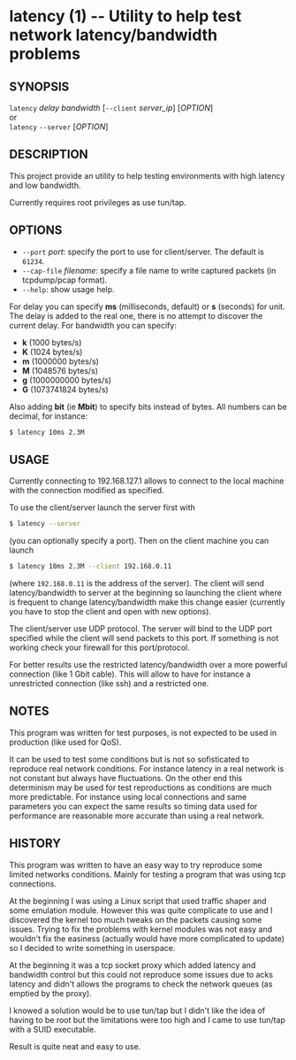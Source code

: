 latency (1) -- Utility to help test network latency/bandwidth problems
======================================================================

## SYNOPSIS

  `latency` *delay* *bandwidth* [`--client` *server_ip*] [*OPTION*]  
or  
  `latency` `--server` [*OPTION*]

## DESCRIPTION

This project provide an utility to help testing environments
with high latency and low bandwidth.

Currently requires root privileges as use tun/tap.

## OPTIONS

  * `--port` *port*:
    specify the port to use for client/server.
    The default is `61234`.
  * `--cap-file` *filename*:
    specify a file name to write captured packets (in tcpdump/pcap format).
  * `--help`:
    show usage help.

For delay you can specify **ms** (milliseconds, default) or **s**
(seconds) for unit. The delay is added to the real one, there is no
attempt to discover the current delay.
For bandwidth you can specify:

 * **k** (1000 bytes/s)
 * **K** (1024 bytes/s)
 * **m** (1000000 bytes/s)
 * **M** (1048576 bytes/s)
 * **g** (1000000000 bytes/s)
 * **G** (1073741824 bytes/s)

Also adding **bit** (ie **Mbit**) to specify bits instead of
bytes.
All numbers can be decimal, for instance:


```bash
$ latency 10ms 2.3M
```

## USAGE

Currently connecting to 192.168.127.1 allows to connect to
the local machine with the connection modified as specified.

To use the client/server launch the server first with

```bash
$ latency --server
```

(you can optionally specify a port). Then on the client machine
you can launch

```bash
$ latency 10ms 2.3M --client 192.168.0.11
```

(where `192.168.0.11` is the address of the server). The client
will send latency/bandwidth to server at the beginning so launching
the client where is frequent to change latency/bandwidth make this
change easier (currently you have to stop the client and open with
new options).

The client/server use UDP protocol. The server will bind to the UDP
port specified while the client will send packets to this port. If
something is not working check your firewall for this port/protocol.

For better results use the restricted latency/bandwidth over a more
powerful connection (like 1 Gbit cable). This will allow to have for
instance a unrestricted connection (like ssh) and a restricted one.

## NOTES

This program was written for test purposes, is not expected to be
used in production (like used for QoS).

It can be used to test some conditions but is not so sofisticated
to reproduce real network conditions. For instance latency in a real
network is not constant but always have fluctuations.
On the other end this determinism may be used for test reproductions
as conditions are much more predictable.
For instance using local connections and same parameters you can
expect the same results so timing data used for performance are
reasonable more accurate than using a real network.

## HISTORY

This program was written to have an easy way to try reproduce some
limited networks conditions. Mainly for testing a program that was
using tcp connections.

At the beginning I was using a Linux script that used traffic shaper
and some emulation module.
However this was quite complicate to use and I discovered the kernel
too much tweaks on the packets causing some issues.
Trying to fix the problems with kernel modules was not easy and
wouldn't fix the easiness (actually would have more complicated to
update) so I decided to write something in userspace.

At the beginning it was a tcp socket proxy which added latency and
bandwidth control but this could not reproduce some issues due to
acks latency and didn't allows the programs to check the network
queues (as emptied by the proxy).

I knowed a solution would be to use tun/tap but I didn't like the
idea of having to be root but the limitations were too high and I
came to use tun/tap with a SUID executable.

Result is quite neat and easy to use.
